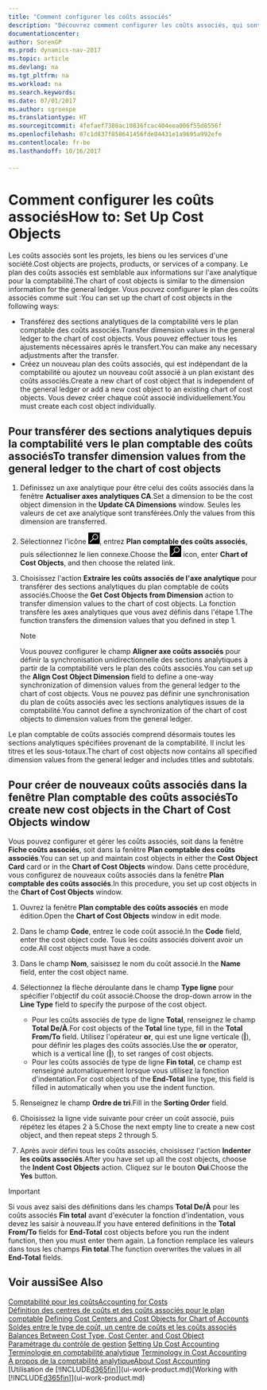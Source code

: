 ```yaml
---
title: "Comment configurer les coûts associés"
description: "Découvrez comment configurer les coûts associés, qui sont similaires aux axes analytiques pour la comptabilité."
documentationcenter: 
author: SorenGP
ms.prod: dynamics-nav-2017
ms.topic: article
ms.devlang: na
ms.tgt_pltfrm: na
ms.workload: na
ms.search.keywords: 
ms.date: 07/01/2017
ms.author: sgroespe
ms.translationtype: HT
ms.sourcegitcommit: 4fefaef7380ac10836fcac404eea006f55d8556f
ms.openlocfilehash: 07c1d837f858641456fde84431e1a9695a992efe
ms.contentlocale: fr-be
ms.lasthandoff: 10/16/2017

---
```

# <a name="how-to-set-up-cost-objects"></a><span data-ttu-id="440e4-103">Comment configurer les coûts associés</span><span class="sxs-lookup"><span data-stu-id="440e4-103">How to: Set Up Cost Objects</span></span>
<span data-ttu-id="440e4-104">Les coûts associés sont les projets, les biens ou les services d'une société.</span><span class="sxs-lookup"><span data-stu-id="440e4-104">Cost objects are projects, products, or services of a company.</span></span> <span data-ttu-id="440e4-105">Le plan des coûts associés est semblable aux informations sur l'axe analytique pour la comptabilité.</span><span class="sxs-lookup"><span data-stu-id="440e4-105">The chart of cost objects is similar to the dimension information for the general ledger.</span></span> <span data-ttu-id="440e4-106">Vous pouvez configurer le plan des coûts associés comme suit :</span><span class="sxs-lookup"><span data-stu-id="440e4-106">You can set up the chart of cost objects in the following ways:</span></span>  

* <span data-ttu-id="440e4-107">Transférez des sections analytiques de la comptabilité vers le plan comptable des coûts associés.</span><span class="sxs-lookup"><span data-stu-id="440e4-107">Transfer dimension values in the general ledger to the chart of cost objects.</span></span> <span data-ttu-id="440e4-108">Vous pouvez effectuer tous les ajustements nécessaires après le transfert.</span><span class="sxs-lookup"><span data-stu-id="440e4-108">You can make any necessary adjustments after the transfer.</span></span>  
* <span data-ttu-id="440e4-109">Créez un nouveau plan des coûts associés, qui est indépendant de la comptabilité ou ajoutez un nouveau coût associé à un plan existant des coûts associés.</span><span class="sxs-lookup"><span data-stu-id="440e4-109">Create a new chart of cost object that is independent of the general ledger or add a new cost object to an existing chart of cost objects.</span></span> <span data-ttu-id="440e4-110">Vous devez créer chaque coût associé individuellement.</span><span class="sxs-lookup"><span data-stu-id="440e4-110">You must create each cost object individually.</span></span>  

## <a name="to-transfer-dimension-values-from-the-general-ledger-to-the-chart-of-cost-objects"></a><span data-ttu-id="440e4-111">Pour transférer des sections analytiques depuis la comptabilité vers le plan comptable des coûts associés</span><span class="sxs-lookup"><span data-stu-id="440e4-111">To transfer dimension values from the general ledger to the chart of cost objects</span></span>  
1.  <span data-ttu-id="440e4-112">Définissez un axe analytique pour être celui des coûts associés dans la fenêtre **Actualiser axes analytiques CA**.</span><span class="sxs-lookup"><span data-stu-id="440e4-112">Set a dimension to be the cost object dimension in the **Update CA Dimensions** window.</span></span> <span data-ttu-id="440e4-113">Seules les valeurs de cet axe analytique sont transférées.</span><span class="sxs-lookup"><span data-stu-id="440e4-113">Only the values from this dimension are transferred.</span></span>  
2.  <span data-ttu-id="440e4-114">Sélectionnez l'icône ![Page ou état pour la recherche](media/ui-search/search_small.png "icône Page ou état pour la recherche"), entrez **Plan comptable des coûts associés**, puis sélectionnez le lien connexe.</span><span class="sxs-lookup"><span data-stu-id="440e4-114">Choose the ![Search for Page or Report](media/ui-search/search_small.png "Search for Page or Report icon") icon, enter **Chart of Cost Objects**, and then choose the related link.</span></span>  
3.  <span data-ttu-id="440e4-115">Choisissez l'action **Extraire les coûts associés de l'axe analytique** pour transférer des sections analytiques du plan comptable de coûts associés.</span><span class="sxs-lookup"><span data-stu-id="440e4-115">Choose the **Get Cost Objects from Dimension** action to transfer dimension values to the chart of cost objects.</span></span> <span data-ttu-id="440e4-116">La fonction transfère les axes analytiques que vous avez définis dans l'étape 1.</span><span class="sxs-lookup"><span data-stu-id="440e4-116">The function transfers the dimension values that you defined in step 1.</span></span>  

    > [!NOTE]  
    >  <span data-ttu-id="440e4-117">Vous pouvez configurer le champ **Aligner axe coûts associés** pour définir la synchronisation unidirectionnelle des sections analytiques à partir de la comptabilité vers le plan des coûts associés.</span><span class="sxs-lookup"><span data-stu-id="440e4-117">You can set up the **Align Cost Object Dimension**  field to define a one-way synchronization of dimension values from the general ledger to the chart of cost objects.</span></span> <span data-ttu-id="440e4-118">Vous ne pouvez pas définir une synchronisation du plan de coûts associés avec les sections analytiques issues de la comptabilité.</span><span class="sxs-lookup"><span data-stu-id="440e4-118">You cannot define a synchronization of the chart of cost objects to dimension values from the general ledger.</span></span>  

<span data-ttu-id="440e4-119">Le plan comptable de coûts associés comprend désormais toutes les sections analytiques spécifiées provenant de la comptabilité. Il inclut les titres et les sous-totaux.</span><span class="sxs-lookup"><span data-stu-id="440e4-119">The chart of cost objects now contains all specified dimension values from the general ledger and includes titles and subtotals.</span></span>  

## <a name="to-create-new-cost-objects-in-the-chart-of-cost-objects-window"></a><span data-ttu-id="440e4-120">Pour créer de nouveaux coûts associés dans la fenêtre Plan comptable des coûts associés</span><span class="sxs-lookup"><span data-stu-id="440e4-120">To create new cost objects in the Chart of Cost Objects window</span></span>  
<span data-ttu-id="440e4-121">Vous pouvez configurer et gérer les coûts associés, soit dans la fenêtre **Fiche coûts associés**, soit dans la fenêtre **Plan comptable des coûts associés**.</span><span class="sxs-lookup"><span data-stu-id="440e4-121">You can set up and maintain cost objects in either the **Cost Object Card** card or in the **Chart of Cost Objects** window.</span></span> <span data-ttu-id="440e4-122">Dans cette procédure, vous configurez de nouveaux coûts associés dans la fenêtre **Plan comptable des coûts associés**.</span><span class="sxs-lookup"><span data-stu-id="440e4-122">In this procedure, you set up cost objects in the **Chart of Cost Objects** window.</span></span>  

1.  <span data-ttu-id="440e4-123">Ouvrez la fenêtre **Plan comptable des coûts associés** en mode édition.</span><span class="sxs-lookup"><span data-stu-id="440e4-123">Open the **Chart of Cost Objects** window in edit mode.</span></span>  
2.  <span data-ttu-id="440e4-124">Dans le champ **Code**, entrez le code coût associé.</span><span class="sxs-lookup"><span data-stu-id="440e4-124">In the **Code** field, enter the cost object code.</span></span> <span data-ttu-id="440e4-125">Tous les coûts associés doivent avoir un code.</span><span class="sxs-lookup"><span data-stu-id="440e4-125">All cost objects must have a code.</span></span>  
3.  <span data-ttu-id="440e4-126">Dans le champ **Nom**, saisissez le nom du coût associé.</span><span class="sxs-lookup"><span data-stu-id="440e4-126">In the **Name** field, enter the cost object name.</span></span>  
4.  <span data-ttu-id="440e4-127">Sélectionnez la flèche déroulante dans le champ **Type ligne** pour spécifier l'objectif du coût associé.</span><span class="sxs-lookup"><span data-stu-id="440e4-127">Choose the drop-down arrow in the **Line Type** field to specify the purpose of the cost object.</span></span>  

    * <span data-ttu-id="440e4-128">Pour les coûts associés de type de ligne **Total**, renseignez le champ **Total De/À**.</span><span class="sxs-lookup"><span data-stu-id="440e4-128">For cost objects of the **Total** line type, fill in the **Total From/To** field.</span></span> <span data-ttu-id="440e4-129">Utilisez l'opérateur **or**, qui est une ligne verticale (**&#124;**), pour définir les plages des coûts associés.</span><span class="sxs-lookup"><span data-stu-id="440e4-129">Use the **or** operator, which is a vertical line (**&#124;**), to set ranges of cost objects.</span></span>  
    * <span data-ttu-id="440e4-130">Pour les coûts associés de type de ligne **Fin total**, ce champ est renseigné automatiquement lorsque vous utilisez la fonction d'indentation.</span><span class="sxs-lookup"><span data-stu-id="440e4-130">For cost objects of the **End-Total** line type, this field is filled in automatically when you use  the indent function.</span></span>  
5.  <span data-ttu-id="440e4-131">Renseignez le champ **Ordre de tri**.</span><span class="sxs-lookup"><span data-stu-id="440e4-131">Fill in the **Sorting Order** field.</span></span>  
6.  <span data-ttu-id="440e4-132">Choisissez la ligne vide suivante pour créer un coût associé, puis répétez les étapes 2 à 5.</span><span class="sxs-lookup"><span data-stu-id="440e4-132">Chose the next empty line to create a new cost object, and then repeat steps 2 through 5.</span></span>  
7.  <span data-ttu-id="440e4-133">Après avoir défini tous les coûts associés, choisissez l'action **Indenter les coûts associés**.</span><span class="sxs-lookup"><span data-stu-id="440e4-133">After you have set up all the cost objects, choose the **Indent Cost Objects** action.</span></span> <span data-ttu-id="440e4-134">Cliquez sur le bouton **Oui**.</span><span class="sxs-lookup"><span data-stu-id="440e4-134">Choose the **Yes** button.</span></span>  

> [!IMPORTANT]  
>  <span data-ttu-id="440e4-135">Si vous avez saisi des définitions dans les champs **Total De/À** pour les coûts associés **Fin total** avant d'exécuter la fonction d'indentation, vous devez les saisir à nouveau.</span><span class="sxs-lookup"><span data-stu-id="440e4-135">If you have entered definitions in the **Total From/To** fields for **End-Total** cost objects before you run the indent function, then you must enter them again.</span></span> <span data-ttu-id="440e4-136">La fonction remplace les valeurs dans tous les champs **Fin total**.</span><span class="sxs-lookup"><span data-stu-id="440e4-136">The function overwrites the values in all **End-Total** fields.</span></span>  

## <a name="see-also"></a><span data-ttu-id="440e4-137">Voir aussi</span><span class="sxs-lookup"><span data-stu-id="440e4-137">See Also</span></span>  
[<span data-ttu-id="440e4-138">Comptabilité pour les coûts</span><span class="sxs-lookup"><span data-stu-id="440e4-138">Accounting for Costs</span></span>](finance-manage-cost-accounting.md)  
<span data-ttu-id="440e4-139">[Définition des centres de coûts et des coûts associés pour le plan comptable](finance-defining-cost-centers-and-cost-objects-for-chart-of-accounts.md) </span><span class="sxs-lookup"><span data-stu-id="440e4-139">[Defining Cost Centers and Cost Objects for Chart of Accounts](finance-defining-cost-centers-and-cost-objects-for-chart-of-accounts.md) </span></span>  
<span data-ttu-id="440e4-140">[Soldes entre le type de coût, un centre de coûts et les coûts associés](finance-balances-between-cost-type-cost-center-and-cost-object.md) </span><span class="sxs-lookup"><span data-stu-id="440e4-140">[Balances Between Cost Type, Cost Center, and Cost Object](finance-balances-between-cost-type-cost-center-and-cost-object.md) </span></span>  
<span data-ttu-id="440e4-141">[Paramétrage du contrôle de gestion](finance-set-up-cost-accounting.md) </span><span class="sxs-lookup"><span data-stu-id="440e4-141">[Setting Up Cost Accounting](finance-set-up-cost-accounting.md) </span></span>  
<span data-ttu-id="440e4-142">[Terminologie en comptabilité analytique](finance-terminology-in-cost-accounting.md) </span><span class="sxs-lookup"><span data-stu-id="440e4-142">[Terminology in Cost Accounting](finance-terminology-in-cost-accounting.md) </span></span>  
[<span data-ttu-id="440e4-143">À propos de la comptabilité analytique</span><span class="sxs-lookup"><span data-stu-id="440e4-143">About Cost Accounting</span></span>](finance-about-cost-accounting.md)  
<span data-ttu-id="440e4-144">[Utilisation de [!INCLUDE[d365fin](includes/d365fin_md.md)]](ui-work-product.md)</span><span class="sxs-lookup"><span data-stu-id="440e4-144">[Working with [!INCLUDE[d365fin](includes/d365fin_md.md)]](ui-work-product.md)</span></span>

